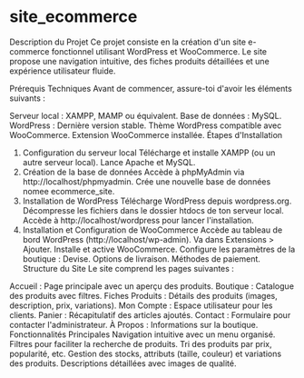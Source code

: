 # site_ecommerce
Description du Projet
Ce projet consiste en la création d'un site e-commerce fonctionnel utilisant WordPress et WooCommerce. Le site propose une navigation intuitive, des fiches produits détaillées et une expérience utilisateur fluide.

Prérequis Techniques
Avant de commencer, assure-toi d'avoir les éléments suivants :

Serveur local : XAMPP, MAMP ou équivalent.
Base de données : MySQL.
WordPress : Dernière version stable.
Thème WordPress compatible avec WooCommerce.
Extension WooCommerce installée.
Étapes d'Installation
1. Configuration du serveur local
Télécharge et installe XAMPP (ou un autre serveur local).
Lance Apache et MySQL.
2. Création de la base de données
Accède à phpMyAdmin via http://localhost/phpmyadmin.
Crée une nouvelle base de données nomee ecommerce_site.
3. Installation de WordPress
Télécharge WordPress depuis wordpress.org.
Décompresse les fichiers dans le dossier htdocs de ton serveur local.
Accède à http://localhost/wordpress pour lancer l'installation.
4. Installation et Configuration de WooCommerce
Accède au tableau de bord WordPress (http://localhost/wp-admin).
Va dans Extensions > Ajouter.
Installe et active WooCommerce.
Configure les paramètres de la boutique :
Devise.
Options de livraison.
Méthodes de paiement.
Structure du Site
Le site comprend les pages suivantes :

Accueil : Page principale avec un aperçu des produits.
Boutique : Catalogue des produits avec filtres.
Fiches Produits : Détails des produits (images, description, prix, variations).
Mon Compte : Espace utilisateur pour les clients.
Panier : Récapitulatif des articles ajoutés.
Contact : Formulaire pour contacter l'administrateur.
À Propos : Informations sur la boutique.
Fonctionnalités Principales
Navigation intuitive avec un menu organisé.
Filtres pour faciliter la recherche de produits.
Tri des produits par prix, popularité, etc.
Gestion des stocks, attributs (taille, couleur) et variations des produits.
Descriptions détaillées avec images de qualité.
